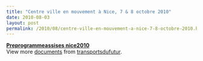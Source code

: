 ```yaml
---
title: "Centre ville en mouvement à Nice, 7 & 8 octobre 2010"
date: 2010-08-03
layout: post
permalink: /2010/08/centre-ville-en-mouvement-a-nice-7-8-octobre-2010.html
---
```


<div id="__ss_4893023"><strong><a href="http://www.slideshare.net/transportsdufutur/preprogrammeassises-nice2010" title="Preprogrammeassises nice2010">Preprogrammeassises nice2010</a></strong>   <div>View more <a href="http://www.slideshare.net/">documents</a> from <a href="http://www.slideshare.net/transportsdufutur">transportsdufutur</a>.</div></div>